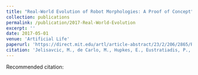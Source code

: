 ```yaml
---
title: "Real-World Evolution of Robot Morphologies: A Proof of Concept"
collection: publications
permalink: /publication/2017-Real-World-Evolution
excerpt: ''
date: 2017-05-01
venue: 'Artificial Life'
paperurl: 'https://direct.mit.edu/artl/article-abstract/23/2/206/2865/Real-World-Evolution-of-Robot-Morphologies-A-Proof?redirectedFrom=fulltext'
citation: 'Jelisavcic, M., de Carlo, M., Hupkes, E., Eustratiadis, P., Orłowski, J., Haasdijk, E., Auerbach, J. E., & Eiben, A. E. (2017). Real-World Evolution of Robot Morphologies: A Proof of Concept. In Artificial Life (Vol. 23, Issue 2, pp. 206–235). MIT Press - Journals. '
---
```


Recommended citation: 
